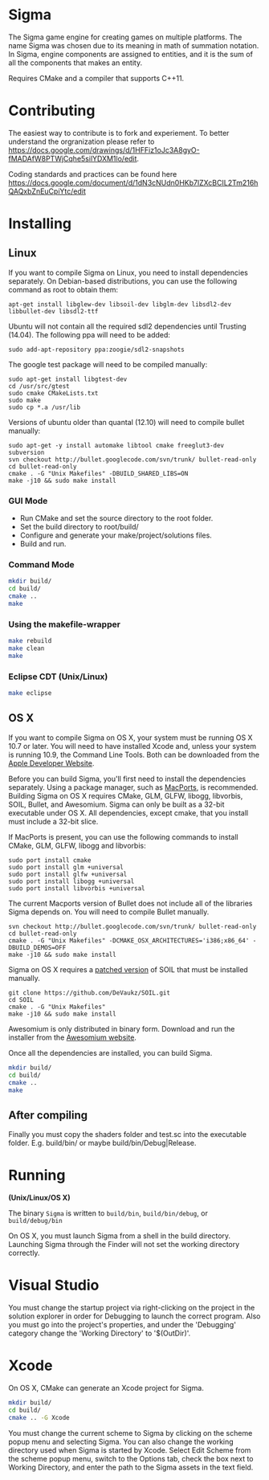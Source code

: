 Sigma
===

The Sigma game engine for creating games on multiple platforms. The name Sigma was chosen due to its meaning in math of summation notation. In Sigma, engine components are assigned to entities, and it is the sum of all the components that makes an entity.

Requires CMake and a compiler that supports C++11.


Contributing
===
The easiest way to contribute is to fork and experiement. To better understand the orgranization please refer to https://docs.google.com/drawings/d/1HFFiz1oJc3A8gyO-fMADAfW8PTWjCqhe5silYDXM1lo/edit. 

Coding standards and practices can be found here https://docs.google.com/document/d/1dN3cNUdn0HKb7lZXcBCIL2Tm216hQAQxbZnEuCpiYtc/edit

Installing
===

## Linux ##

If you want to compile Sigma on Linux, you need to install dependencies separately. On Debian-based distributions, you can use the following command as root to obtain them:

    apt-get install libglew-dev libsoil-dev libglm-dev libsdl2-dev libbullet-dev libsdl2-ttf

Ubuntu will not contain all the required sdl2 dependencies until Trusting (14.04). The following ppa will need to be added:

    sudo add-apt-repository ppa:zoogie/sdl2-snapshots

The google test package will need to be compiled manually:

    sudo apt-get install libgtest-dev
    cd /usr/src/gtest
    sudo cmake CMakeLists.txt
    sudo make
    sudo cp *.a /usr/lib

Versions of ubuntu older than quantal (12.10) will need to compile bullet manually:

    sudo apt-get -y install automake libtool cmake freeglut3-dev subversion
    svn checkout http://bullet.googlecode.com/svn/trunk/ bullet-read-only
    cd bullet-read-only
    cmake . -G "Unix Makefiles" -DBUILD_SHARED_LIBS=ON
    make -j10 && sudo make install 

### GUI Mode ###

* Run CMake and set the source directory to the root folder.
* Set the build directory to root/build/
* Configure and generate your make/project/solutions files.
* Build and run.

### Command Mode ###

```sh
mkdir build/
cd build/
cmake ..
make
```


### Using the makefile-wrapper ###

```sh
make rebuild
make clean
make
```

### Eclipse CDT (Unix/Linux) ###

```sh
make eclipse
```

## OS X ##

If you want to compile Sigma on OS X, your system must be running OS X 10.7 or later.  You will  need to have installed Xcode and, unless your system is running 10.9, the Command Line Tools.  Both can be downloaded from the [Apple Developer Website](https://developer.apple.com/downloads).  

Before you can build Sigma, you'll first need to install the dependencies separately.  Using a package manager, such as [MacPorts](http://macports.org), is recommended.  Building Sigma on OS X requires CMake, GLM, GLFW, libogg, libvorbis, SOIL, Bullet, and Awesomium.  Sigma can only be built as a 32-bit executable under OS X.  All dependencies, except cmake, that you install must include a 32-bit slice.

If MacPorts is present, you can use the following commands to install CMake, GLM, GLFW, libogg and libvorbis:

	sudo port install cmake
	sudo port install glm +universal
	sudo port install glfw +universal
	sudo port install libogg +universal
	sudo port install libvorbis +universal
	
The current Macports version of Bullet does not include all of the libraries Sigma depends on.  You will need to compile Bullet manually.

	svn checkout http://bullet.googlecode.com/svn/trunk/ bullet-read-only
    cd bullet-read-only
    cmake . -G "Unix Makefiles" -DCMAKE_OSX_ARCHITECTURES='i386;x86_64' -DBUILD_DEMOS=OFF
    make -j10 && sudo make install 

Sigma on OS X requires a [patched version](https://github.com/DeVaukz/SOIL) of SOIL that must be installed manually.  

	git clone https://github.com/DeVaukz/SOIL.git
	cd SOIL
	cmake . -G "Unix Makefiles"
	make -j10 && sudo make install 

Awesomium is only distributed in binary form.  Download and run the installer from the [Awesomium website](http://www.awesomium.com/). 

Once all the dependencies are installed, you can build Sigma.

```sh
mkdir build/
cd build/
cmake ..
make
```
	
## After compiling ##

Finally you must copy the shaders folder and test.sc into the executable folder. E.g. build/bin/ or maybe build/bin/Debug|Release.

Running
===

__(Unix/Linux/OS X)__

The binary `Sigma` is written to `build/bin`, `build/bin/debug`, or `build/debug/bin`

On OS X, you must launch Sigma from a shell in the build directory.  Launching Sigma through the Finder will not set the working directory correctly.

Visual Studio
===
You must change the startup project via right-clicking on the project in the solution explorer in order for Debugging to launch the correct program.
Also you must go into the project's properties, and under the 'Debugging' category change the 'Working Directory' to '$(OutDir)'.

Xcode
===
On OS X, CMake can generate an Xcode project for Sigma.

```sh
mkdir build/
cd build/
cmake .. -G Xcode
```

You must change the current scheme to Sigma by clicking on the scheme popup menu and selecting Sigma.  You can also change the working directory used when Sigma is started by Xcode.  Select Edit Scheme from the scheme popup menu, switch to the Options tab, check the box next to Working Directory, and enter the path to the Sigma assets in the text field.
